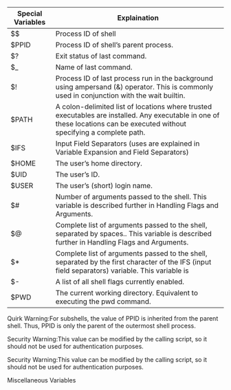 Special Variables | Explaination 
--------------------|---------
$$ 				| Process ID of shell
$PPID			| Process ID of shell’s parent process.
$?			| Exit status of last command.
$_			| Name of last command.
$! 			| Process ID of last process run in the background using ampersand (&) operator. This is commonly used in conjunction with the wait builtin.
$PATH 		| A colon-delimited list of locations where trusted executables are installed. Any executable in one of these locations can be executed without specifying a complete path.
$IFS		| Input Field Separators (uses are explained in Variable Expansion and Field Separators)
$HOME		| The user’s home directory.
$UID		| The user’s ID.
$USER		| The user’s (short) login name.
$#		| Number of arguments passed to the shell. This variable is described further in Handling Flags and Arguments.
$@		| Complete list of arguments passed to the shell, separated by spaces.. This variable is described further in Handling Flags and Arguments.
$*		| Complete list of arguments passed to the shell, separated by the first character of the IFS (input field separators) variable. This variable is 
$-		| A list of all shell flags currently enabled.
$PWD	| The current working directory. Equivalent to executing the pwd command.


Quirk Warning:For subshells, the value of PPID is inherited from the parent shell. Thus, PPID is only the parent of the outermost shell process.


Security Warning:This value can be modified by the calling script, so it should not be used for authentication purposes.


Security Warning:This value can be modified by the calling script, so it should not be used for authentication purposes.

Miscellaneous Variables
